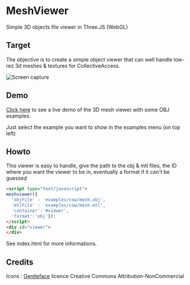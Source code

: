 # MeshViewer

Simple 3D objects file viewer in Three.JS (WebGL)

## Target

The objective is to create a simple object viewer that can well handle low-rez 3d meshes & textures for CollectiveAccess.

![Screen capture](https://raw.githubusercontent.com/ideesculture/meshviewer/master/capture1.png "Screen capture")


## Demo
[Click here](http://3d.idcultu.re/index.html) to see a live demo of the 3D mesh viewer with some OBJ examples.

Just select the example you want to show in the examples menu (on top left)

## Howto 

This viewer is easy to handle, give the path to the obj & mtl files, the ID where you want the viewer to be in, eventually a format if it can't be guessed

``` html 
<script type="text/javascript">
meshviewer({
  'objFile' : 'examples/cow/mesh.obj',
  'mtlFile' : 'examples/cow/mesh.mtl', 
  'container':'#viewer', 
  'format':'obj'});
</script>
<div id="viewer">
</div>
```

See index.html for more informations.

## Credits
Icons : [Gentleface](http://www.gentleface.com/free_icon_set.html) licence Creative Commons Attribution-NonCommercial
